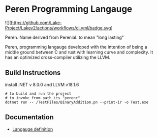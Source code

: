 # Peren Programming Langauge

![][https://github.com/Lake-Project/Lakev2/actions/workflows/ci.yml/badge.svg]

Peren. Name derived from Perenial. to mean "long lasting"  

Peren, programming langauge developed with the intention of being a middle ground between C and rust with learning curve and complexity. 
It has an optimized cross-compiler utilizing the LLVM. 

## Build Instructions

install .NET v 8.0.0 and LLVM v18.1.6

```shell
# to build and run the project
# to invoke from path its "perenc"
dotnet run -- /TestFiles/BinaryAddition.pn --print-ir -o Test.exe
```

## Documentation
-  [Langauge definition]


[Langauge definition]:<https://docs.google.com/document/d/1Q0xvYJkQ-O2YVtieOspvS2GpQAt9n5qdJHYdppylMBc/edit?usp=sharing>